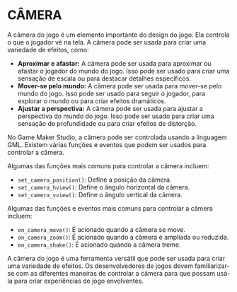 # CÂMERA
A câmera do jogo é um elemento importante do design do jogo. Ela controla o que o jogador vê na tela. A câmera pode ser usada para criar uma variedade de efeitos, como:

* **Aproximar e afastar:** A câmera pode ser usada para aproximar ou afastar o jogador do mundo do jogo. Isso pode ser usado para criar uma sensação de escala ou para destacar detalhes específicos.
* **Mover-se pelo mundo:** A câmera pode ser usada para mover-se pelo mundo do jogo. Isso pode ser usado para seguir o jogador, para explorar o mundo ou para criar efeitos dramáticos.
* **Ajustar a perspectiva:** A câmera pode ser usada para ajustar a perspectiva do mundo do jogo. Isso pode ser usado para criar uma sensação de profundidade ou para criar efeitos de distorção.

No Game Maker Studio, a câmera pode ser controlada usando a linguagem GML. Existem várias funções e eventos que podem ser usados para controlar a câmera.

Algumas das funções mais comuns para controlar a câmera incluem:

* `set_camera_position()`: Define a posição da câmera.
* `set_camera_hview()`: Define o ângulo horizontal da câmera.
* `set_camera_vview()`: Define o ângulo vertical da câmera.

Algumas das funções e eventos mais comuns para controlar a câmera incluem:

* `on_camera_move()`: É acionado quando a câmera se move.
* `on_camera_zoom()`: É acionado quando a câmera é ampliada ou reduzida.
* `on_camera_shake()`: É acionado quando a câmera treme.

A câmera do jogo é uma ferramenta versátil que pode ser usada para criar uma variedade de efeitos. Os desenvolvedores de jogos devem familiarizar-se com as diferentes maneiras de controlar a câmera para que possam usá-la para criar experiências de jogo envolventes.